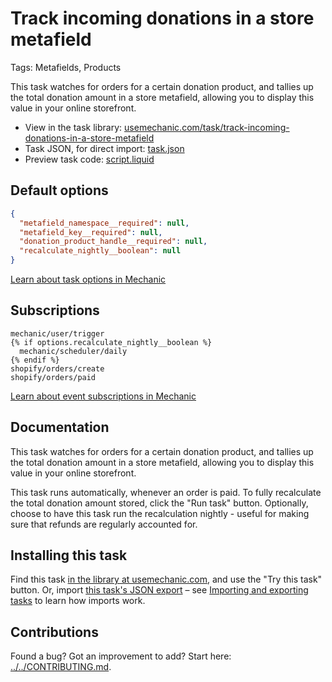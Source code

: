 # Track incoming donations in a store metafield

Tags: Metafields, Products

This task watches for orders for a certain donation product, and tallies up the total donation amount in a store metafield, allowing you to display this value in your online storefront.

* View in the task library: [usemechanic.com/task/track-incoming-donations-in-a-store-metafield](https://usemechanic.com/task/track-incoming-donations-in-a-store-metafield)
* Task JSON, for direct import: [task.json](../../tasks/track-incoming-donations-in-a-store-metafield.json)
* Preview task code: [script.liquid](./script.liquid)

## Default options

```json
{
  "metafield_namespace__required": null,
  "metafield_key__required": null,
  "donation_product_handle__required": null,
  "recalculate_nightly__boolean": null
}
```

[Learn about task options in Mechanic](https://docs.usemechanic.com/article/471-task-options)

## Subscriptions

```liquid
mechanic/user/trigger
{% if options.recalculate_nightly__boolean %}
  mechanic/scheduler/daily
{% endif %}
shopify/orders/create
shopify/orders/paid
```

[Learn about event subscriptions in Mechanic](https://docs.usemechanic.com/article/408-subscriptions)

## Documentation

This task watches for orders for a certain donation product, and tallies up the total donation amount in a store metafield, allowing you to display this value in your online storefront.

This task runs automatically, whenever an order is paid. To fully recalculate the total donation amount stored, click the "Run task" button. Optionally, choose to have this task run the recalculation nightly - useful for making sure that refunds are regularly accounted for.

## Installing this task

Find this task [in the library at usemechanic.com](https://usemechanic.com/task/track-incoming-donations-in-a-store-metafield), and use the "Try this task" button. Or, import [this task's JSON export](../../tasks/track-incoming-donations-in-a-store-metafield.json) – see [Importing and exporting tasks](https://docs.usemechanic.com/article/505-importing-and-exporting-tasks) to learn how imports work.

## Contributions

Found a bug? Got an improvement to add? Start here: [../../CONTRIBUTING.md](../../CONTRIBUTING.md).
